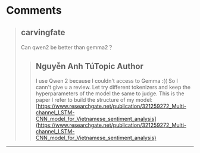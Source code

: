 # Comments 

> ## carvingfate
> 
> Can qwen2 be better than gemma2？
> 
> 
> 
> > ## Nguyễn Anh TúTopic Author
> > 
> > I use Qwen 2 because I couldn't access to Gemma :(( So I cann't give u a review. Let try different tokenizers and keep the hyperparameters of the model the same to judge. This is the paper I refer to build the structure of my model: [https://www.researchgate.net/publication/321259272_Multi-channel_LSTM-CNN_model_for_Vietnamese_sentiment_analysis](https://www.researchgate.net/publication/321259272_Multi-channel_LSTM-CNN_model_for_Vietnamese_sentiment_analysis)
> > 
> > 
> > 


---

